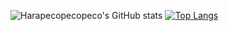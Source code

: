 ![Harapecopecopeco's GitHub stats](https://github-readme-stats.vercel.app/api?username=Harapecopecopeco&count_private=true&show_icons=true&theme=radical)
[![Top Langs](https://github-readme-stats.vercel.app/api/top-langs/?username=Harapecopecopeco&show_icons=true&theme=radical)](https://github.com/anuraghazra/github-readme-stats)
